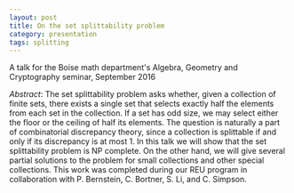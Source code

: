 ```yaml
---
layout: post
title: On the set splittability problem
category: presentation
tags: splitting
---
```

A talk for the Boise math department's Algebra, Geometry and Cryptography seminar, September 2016<!--more-->

*Abstract*: The set splittability problem asks whether, given a collection of finite sets, there exists a single set that selects exactly half the elements from each set in the collection. If a set has odd size, we may select either the floor or the ceiling of half its elements. The question is naturally a part of combinatorial discrepancy theory, since a collection is splittable if and only if its discrepancy is at most 1. In this talk we will show that the set splittability problem is NP complete. On the other hand, we will give several partial solutions to the problem for small collections and other special collections. This work was completed during our REU program in collaboration with P. Bernstein, C. Bortner, S. Li, and C. Simpson.
